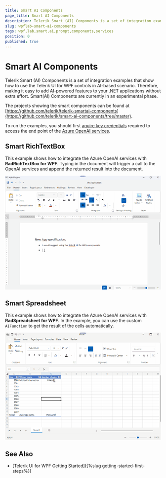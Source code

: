 ```yaml
---
title: Smart AI Components
page_title: Smart AI Components
description: Telerik Smart (AI) Components is a set of integration examples that show how to use the Telerik UI for WPF controls in AI-based scenario.
slug: wpflab-smart-ai-components
tags: wpf,lab,smart,ai,prompt,components,services
position: 0
published: true
---
```


# Smart AI Components

Telerik Smart (AI) Components is a set of integration examples that show how to use the Telerik UI for WPF controls in AI-based scenario. Therefore, making it easy to add AI-powered features to your .NET applications without extra effort. Smart(AI) Components are currently in an experimental phase.

The projects showing the smart components can be found at [https://github.com/telerik/telerik-smartai-components](https://github.com/telerik/smart-ai-components/tree/master).

To run the examples, you should first [aquire key credentials](https://learn.microsoft.com/en-us/azure/ai-services/openai/reference#authentication) required to access the end point of the [Azure OpenAI services](https://learn.microsoft.com/en-us/azure/ai-services/openai/reference).

## Smart RichTextBox

This example shows how to integrate the Azure OpenAI services with __RadRichTextBox for WPF__. Typing in the document will trigger a call to the OpenAI services and append the returned result into the document.

![Gif showing how to use the Telerik WPF Smart RadRichTextBox application](images/wpflab-smart-ai-components-0.gif)

## Smart Spreadsheet

This example shows how to integrate the Azure OpenAI services with __RadSpreadsheet for WPF__. In the example, you can use the custom `AIFunction` to get the result of the cells automatically.

![Gif showing how to use the Telerik WPF Smart RadRichTextBox application](images/wpflab-smart-ai-components-1.gif)

## See Also  
* [Telerik UI for WPF Getting Started]({%slug getting-started-first-steps%})
